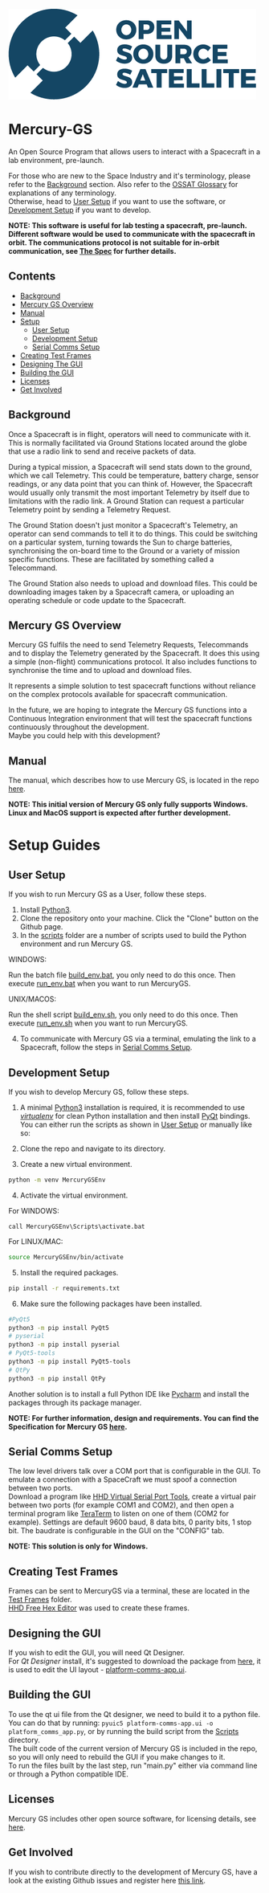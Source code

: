 ![](gui_assets/OSSAT-LOGO-BLUE.png)
# Mercury-GS
An Open Source Program that allows users to interact with a Spacecraft in a lab environment, pre-launch. 

For those who are new to the Space Industry and it's terminology, please refer to the [Background](#Background) section.
Also refer to the [OSSAT Glossary](/OSSAT%20Glossary.pdf) for explanations of any terminology.  
Otherwise, head to [User Setup](#user-setup) if you want to use the software, or [Development Setup](#development-setup) if you want to develop.

**NOTE: This software is useful for lab testing a spacecraft, pre-launch. Different software would be used to communicate with the spacecraft in orbit. The communications protocol is not suitable for in-orbit communication, see [The Spec](/OSSAT%20Mercury%20GS%20Specification_08.pdf) for further details.**

## Contents
- [Background](#background)
- [Mercury GS Overview](#mercury-gs-overview)
- [Manual](#manual)
- [Setup](#setup)
  - [User Setup](#user-setup)
  - [Development Setup](#development-setup)
  - [Serial Comms Setup](#serial-comms-setup)
- [Creating Test Frames](#creating-test-frames)
- [Designing The GUI](#designing-the-gui)
- [Building the GUI](#building-the-gui)
- [Licenses](#licenses)
- [Get Involved](#get-involved)

## Background
Once a Spacecraft is in flight, operators will need to communicate with it. 
This is normally facilitated via Ground Stations located around the globe that use a radio link to send and receive packets of data.

During a typical mission, a Spacecraft will send stats down to the ground, which we call Telemetry.
This could be temperature, battery charge, sensor readings, or any data point that you can think of.
However, the Spacecraft would usually only transmit the most important Telemetry by itself due to limitations with the radio link. 
A Ground Station can request a particular Telemetry point by sending a Telemetry Request.

The Ground Station doesn't just monitor a Spacecraft's Telemetry, an operator can send commands to tell it to do things.
This could be switching on a particular system, turning towards the Sun to charge batteries, 
synchronising the on-board time to the Ground or a variety of mission specific functions.
These are facilitated by something called a Telecommand.

The Ground Station also needs to upload and download files. This could be downloading images taken by a Spacecraft camera, or uploading an operating schedule or code update to the Spacecraft.

## Mercury GS Overview

Mercury GS fulfils the need to send Telemetry Requests, Telecommands and to display the Telemetry generated by the Spacecraft. It does this using a simple (non-flight) communications protocol. It also includes functions to synchronise the time and to upload and download files.

It represents a simple solution to test spacecraft functions without reliance on the complex protocols available for spacecraft communication.

In the future, we are hoping to integrate the Mercury GS functions into a Continuous Integration environment that will test the spacecraft functions continuously throughout the development.  
Maybe you could help with this development?

## Manual
The manual, which describes how to use Mercury GS, is located in the repo [here](/Mercury%20GS%20Manual.pdf).

**NOTE: This initial version of Mercury GS only fully supports Windows. 
Linux and MacOS support is expected after further development.** 

# Setup Guides
## User Setup
If you wish to run Mercury GS as a User, follow these steps.

1. Install [Python3](https://www.python.org/downloads/).
2. Clone the repository onto your machine. Click the "Clone" button on the Github page.
3. In the [scripts](/scripts) folder are a number of scripts used to build the Python environment and run Mercury GS.

WINDOWS:

Run the batch file [build_env.bat](/scripts/build_env.bat), you only need to do this once.
Then execute [run_env.bat](/scripts/run_env.bat) when you want to run MercuryGS.

UNIX/MACOS:

Run the shell script [build_env.sh](/scripts/build_env.sh), you only need to do this once.
Then execute [run_env.sh](/scripts/run_env.sh) when you want to run MercuryGS.

4. To communicate with Mercury GS via a terminal, emulating the link to a Spacecraft, follow the steps in [Serial Comms Setup](#serial-comms-setup).

## Development Setup
If you wish to develop Mercury GS, follow these steps.

1. A minimal [Python3](https://www.python.org/downloads/) installation is required, it is recommended to use [*virtualenv*](https://pypi.org/project/virtualenv/) for clean Python installation and then install [PyQt](https://www.riverbankcomputing.com/static/Docs/PyQt5/designer.html) bindings.
You can either run the scripts as shown in [User Setup](#user-setup) or manually like so:

2. Clone the repo and navigate to its directory.

3. Create a new virtual environment.
```bash
python -m venv MercuryGSEnv
```
4. Activate the virtual environment.

For WINDOWS:
```batch
call MercuryGSEnv\Scripts\activate.bat
```
For LINUX/MAC:
```bash
source MercuryGSEnv/bin/activate
```
5. Install the required packages.
```bash
pip install -r requirements.txt
```
6. Make sure the following packages have been installed.
```bash
#PyQt5
python3 -m pip install PyQt5
# pyserial
python3 -m pip install pyserial
# PyQt5-tools
python3 -m pip install PyQt5-tools
# QtPy
python3 -m pip install QtPy
```
Another solution is to install a full Python IDE like [Pycharm](https://www.jetbrains.com/pycharm/) and install the packages through its package manager.

**NOTE: For further information, design and requirements. You can find the Specification for Mercury GS [here](/OSSAT%20Mercury%20GS%20Specification_08.pdf).**

## Serial Comms Setup
The low level drivers talk over a COM port that is configurable in the GUI. To emulate a connection with a SpaceCraft we must spoof a connection between two ports.  
Download a program like [HHD Virtual Serial Port Tools](https://freevirtualserialports.com/), create a virtual pair between two ports (for example COM1 and COM2), and then open a terminal program like [TeraTerm](https://ttssh2.osdn.jp/index.html.en) to listen on one of them (COM2 for example). Settings are default 9600 baud, 8 data bits, 0 parity bits, 1 stop bit. The baudrate is configurable in the GUI on the "CONFIG" tab.

**NOTE: This solution is only for Windows.**

## Creating Test Frames
Frames can be sent to MercuryGS via a terminal, these are located in the [Test Frames](/test_frames) folder.  
[HHD Free Hex Editor](https://www.hhdsoftware.com/free-hex-editor) was used to create these frames.

## Designing the GUI
If you wish to edit the GUI, you will need Qt Designer.  
For *Qt Designer* install, it's suggested to download the package from [here](https://build-system.fman.io/qt-designer-download), it is used to edit the UI layout - [platform-comms-app.ui](/platform-comms-app.ui).

## Building the GUI
To use the qt ui file from the Qt designer, we need to build it to a python file.  
You can do that by running: `pyuic5 platform-comms-app.ui -o platform_comms_app.py`,
or by running the build script from the [Scripts](/scripts) directory.  
The built code of the current version of Mercury GS is included in the repo, so you will only need to rebuild the GUI if you make changes to it.  
To run the files built by the last step, run "main.py" either via command line or through a Python compatible IDE.

## Licenses
Mercury GS includes other open source software, for licensing details, see [here](/licenses).

## Get Involved
If you wish to contribute directly to the development of Mercury GS, have a look at the existing Github issues and register here [this link](https://www.opensourcesatellite.org/register/).